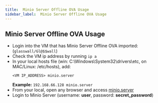 ```yaml
---
title:  Minio Server Offline OVA Usage
sidebar_label:  Minio Server Offline OVA Usage
---
```

## Minio Server Offline OVA Usage

- Login into the VM that has Minio Server Offline OVA imported: (`glasswall/Gl@$$wall`)
- Check the VM ip address by running `ip a`
- In your local hosts file (win: C:\Windows\System32\drivers\etc, on MAC/Linux: /etc/hosts), add:
    ```
    <VM IP_ADDRESS> minio.server
    ```
    **Example:** `192.168.66.128 minio.server`
- From your local, open any browser and access [minio.server](http://minio.server)
- Login to Minio Server (username: **user**, password: **secret_password**)
